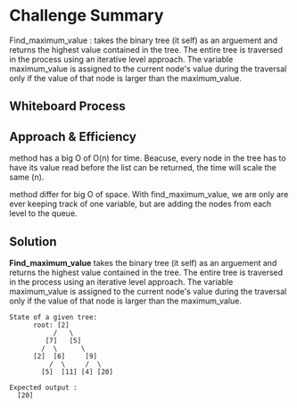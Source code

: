 # Challenge Summary

Find_maximum_value : takes the binary tree (it self) as an arguement and returns the highest value contained in the tree. The entire tree is traversed in the process using an iterative level approach. The variable maximum_value is assigned to the current node's value during the traversal only if the value of that node is larger than the maximum_value.

## Whiteboard Process
<!-- Embedded whiteboard image -->

## Approach & Efficiency

method has a big O of O(n) for time. Beacuse, every node in the tree has to have its value read before the list can be returned, the time will scale the same (n). 

method differ for big O of space. 
With find_maximum_value, we are only are ever keeping track of one variable, but are adding the nodes from each level to the queue. 

## Solution

**Find_maximum_value** takes the binary tree (it self) as an arguement and returns the highest value contained in the tree. The entire tree is traversed in the process using an iterative level approach. The variable maximum_value is assigned to the current node's value during the traversal only if the value of that node is larger than the maximum_value.

```
State of a given tree:
      root: [2]
           /   \
         [7]   [5]
        /  \      \
      [2]  [6]     [9]
          /  \     /  \
        [5]  [11] [4] [20]

Expected output :
  [20]
```
